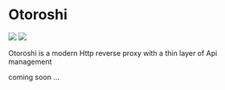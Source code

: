 # Otoroshi

<img src="https://github.com/MAIF/otoroshi/raw/master/resources/otoroshi-logo.png"></img>
<img src="https://github.com/MAIF/otoroshi/raw/master/resources/otoroshi-logo.png"></img>

Otoroshi is a modern Http reverse proxy with a thin layer of Api management

coming soon ...
